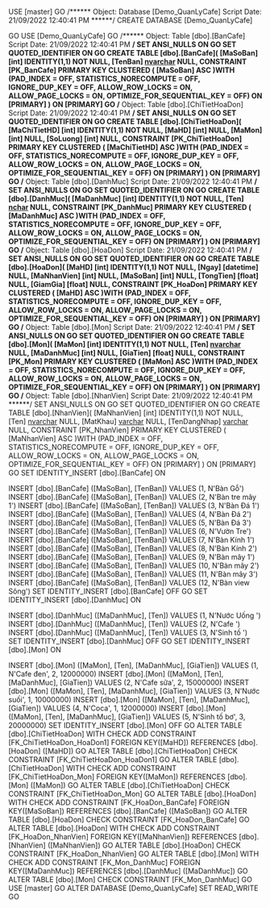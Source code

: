 USE [master]
GO
/****** Object:  Database [Demo_QuanLyCafe]    Script Date: 21/09/2022 12:40:41 PM ******/
CREATE DATABASE [Demo_QuanLyCafe]
 
GO
USE [Demo_QuanLyCafe]
GO
/****** Object:  Table [dbo].[BanCafe]    Script Date: 21/09/2022 12:40:41 PM ******/
SET ANSI_NULLS ON
GO
SET QUOTED_IDENTIFIER ON
GO
CREATE TABLE [dbo].[BanCafe](
	[MaSoBan] [int] IDENTITY(1,1) NOT NULL,
	[TenBan] [nvarchar](50) NULL,
 CONSTRAINT [PK_BanCafe] PRIMARY KEY CLUSTERED 
(
	[MaSoBan] ASC
)WITH (PAD_INDEX = OFF, STATISTICS_NORECOMPUTE = OFF, IGNORE_DUP_KEY = OFF, ALLOW_ROW_LOCKS = ON, ALLOW_PAGE_LOCKS = ON, OPTIMIZE_FOR_SEQUENTIAL_KEY = OFF) ON [PRIMARY]
) ON [PRIMARY]
GO
/****** Object:  Table [dbo].[ChiTietHoaDon]    Script Date: 21/09/2022 12:40:41 PM ******/
SET ANSI_NULLS ON
GO
SET QUOTED_IDENTIFIER ON
GO
CREATE TABLE [dbo].[ChiTietHoaDon](
	[MaChiTietHD] [int] IDENTITY(1,1) NOT NULL,
	[MaHD] [int] NULL,
	[MaMon] [int] NULL,
	[SoLuong] [int] NULL,
 CONSTRAINT [PK_ChiTietHoaDon] PRIMARY KEY CLUSTERED 
(
	[MaChiTietHD] ASC
)WITH (PAD_INDEX = OFF, STATISTICS_NORECOMPUTE = OFF, IGNORE_DUP_KEY = OFF, ALLOW_ROW_LOCKS = ON, ALLOW_PAGE_LOCKS = ON, OPTIMIZE_FOR_SEQUENTIAL_KEY = OFF) ON [PRIMARY]
) ON [PRIMARY]
GO
/****** Object:  Table [dbo].[DanhMuc]    Script Date: 21/09/2022 12:40:41 PM ******/
SET ANSI_NULLS ON
GO
SET QUOTED_IDENTIFIER ON
GO
CREATE TABLE [dbo].[DanhMuc](
	[MaDanhMuc] [int] IDENTITY(1,1) NOT NULL,
	[Ten] [nchar](10) NULL,
 CONSTRAINT [PK_DanhMuc] PRIMARY KEY CLUSTERED 
(
	[MaDanhMuc] ASC
)WITH (PAD_INDEX = OFF, STATISTICS_NORECOMPUTE = OFF, IGNORE_DUP_KEY = OFF, ALLOW_ROW_LOCKS = ON, ALLOW_PAGE_LOCKS = ON, OPTIMIZE_FOR_SEQUENTIAL_KEY = OFF) ON [PRIMARY]
) ON [PRIMARY]
GO
/****** Object:  Table [dbo].[HoaDon]    Script Date: 21/09/2022 12:40:41 PM ******/
SET ANSI_NULLS ON
GO
SET QUOTED_IDENTIFIER ON
GO
CREATE TABLE [dbo].[HoaDon](
	[MaHD] [int] IDENTITY(1,1) NOT NULL,
	[Ngay] [datetime] NULL,
	[MaNhanVien] [int] NULL,
	[MaSoBan] [int] NULL,
	[TongTien] [float] NULL,
	[GiamGia] [float] NULL,
 CONSTRAINT [PK_HoaDon] PRIMARY KEY CLUSTERED 
(
	[MaHD] ASC
)WITH (PAD_INDEX = OFF, STATISTICS_NORECOMPUTE = OFF, IGNORE_DUP_KEY = OFF, ALLOW_ROW_LOCKS = ON, ALLOW_PAGE_LOCKS = ON, OPTIMIZE_FOR_SEQUENTIAL_KEY = OFF) ON [PRIMARY]
) ON [PRIMARY]
GO
/****** Object:  Table [dbo].[Mon]    Script Date: 21/09/2022 12:40:41 PM ******/
SET ANSI_NULLS ON
GO
SET QUOTED_IDENTIFIER ON
GO
CREATE TABLE [dbo].[Mon](
	[MaMon] [int] IDENTITY(1,1) NOT NULL,
	[Ten] [nvarchar](50) NULL,
	[MaDanhMuc] [int] NULL,
	[GiaTien] [float] NULL,
 CONSTRAINT [PK_Mon] PRIMARY KEY CLUSTERED 
(
	[MaMon] ASC
)WITH (PAD_INDEX = OFF, STATISTICS_NORECOMPUTE = OFF, IGNORE_DUP_KEY = OFF, ALLOW_ROW_LOCKS = ON, ALLOW_PAGE_LOCKS = ON, OPTIMIZE_FOR_SEQUENTIAL_KEY = OFF) ON [PRIMARY]
) ON [PRIMARY]
GO
/****** Object:  Table [dbo].[NhanVien]    Script Date: 21/09/2022 12:40:41 PM ******/
SET ANSI_NULLS ON
GO
SET QUOTED_IDENTIFIER ON
GO
CREATE TABLE [dbo].[NhanVien](
	[MaNhanVien] [int] IDENTITY(1,1) NOT NULL,
	[Ten] [nvarchar](100) NULL,
	[MatKhau] [varchar](500) NULL,
	[TenDangNhap] [varchar](100) NULL,
 CONSTRAINT [PK_NhanVien] PRIMARY KEY CLUSTERED 
(
	[MaNhanVien] ASC
)WITH (PAD_INDEX = OFF, STATISTICS_NORECOMPUTE = OFF, IGNORE_DUP_KEY = OFF, ALLOW_ROW_LOCKS = ON, ALLOW_PAGE_LOCKS = ON, OPTIMIZE_FOR_SEQUENTIAL_KEY = OFF) ON [PRIMARY]
) ON [PRIMARY]
GO
SET IDENTITY_INSERT [dbo].[BanCafe] ON 

INSERT [dbo].[BanCafe] ([MaSoBan], [TenBan]) VALUES (1, N'Bàn Gỗ')
INSERT [dbo].[BanCafe] ([MaSoBan], [TenBan]) VALUES (2, N'Bàn tre mây 1')
INSERT [dbo].[BanCafe] ([MaSoBan], [TenBan]) VALUES (3, N'Bàn Đá 1')
INSERT [dbo].[BanCafe] ([MaSoBan], [TenBan]) VALUES (4, N'Bàn Đá 2')
INSERT [dbo].[BanCafe] ([MaSoBan], [TenBan]) VALUES (5, N'Bàn Đá 3')
INSERT [dbo].[BanCafe] ([MaSoBan], [TenBan]) VALUES (6, N'Vườn Tre')
INSERT [dbo].[BanCafe] ([MaSoBan], [TenBan]) VALUES (7, N'Bàn Kính 1')
INSERT [dbo].[BanCafe] ([MaSoBan], [TenBan]) VALUES (8, N'Bàn Kính 2')
INSERT [dbo].[BanCafe] ([MaSoBan], [TenBan]) VALUES (9, N'Bàn mây 1')
INSERT [dbo].[BanCafe] ([MaSoBan], [TenBan]) VALUES (10, N'Bàn mây 2')
INSERT [dbo].[BanCafe] ([MaSoBan], [TenBan]) VALUES (11, N'Bàn mây 3')
INSERT [dbo].[BanCafe] ([MaSoBan], [TenBan]) VALUES (12, N'Bàn view Sông')
SET IDENTITY_INSERT [dbo].[BanCafe] OFF
GO
SET IDENTITY_INSERT [dbo].[DanhMuc] ON 

INSERT [dbo].[DanhMuc] ([MaDanhMuc], [Ten]) VALUES (1, N'Nước Uống ')
INSERT [dbo].[DanhMuc] ([MaDanhMuc], [Ten]) VALUES (2, N'Cafe      ')
INSERT [dbo].[DanhMuc] ([MaDanhMuc], [Ten]) VALUES (3, N'Sinh tố   ')
SET IDENTITY_INSERT [dbo].[DanhMuc] OFF
GO
SET IDENTITY_INSERT [dbo].[Mon] ON 

INSERT [dbo].[Mon] ([MaMon], [Ten], [MaDanhMuc], [GiaTien]) VALUES (1, N'Cafe đen', 2, 12000000)
INSERT [dbo].[Mon] ([MaMon], [Ten], [MaDanhMuc], [GiaTien]) VALUES (2, N'Cafe sữa', 2, 15000000)
INSERT [dbo].[Mon] ([MaMon], [Ten], [MaDanhMuc], [GiaTien]) VALUES (3, N'Nước suối', 1, 10000000)
INSERT [dbo].[Mon] ([MaMon], [Ten], [MaDanhMuc], [GiaTien]) VALUES (4, N'Coca', 1, 12000000)
INSERT [dbo].[Mon] ([MaMon], [Ten], [MaDanhMuc], [GiaTien]) VALUES (5, N'Sinh tố bơ', 3, 20000000)
SET IDENTITY_INSERT [dbo].[Mon] OFF
GO
ALTER TABLE [dbo].[ChiTietHoaDon]  WITH CHECK ADD  CONSTRAINT [FK_ChiTietHoaDon_HoaDon1] FOREIGN KEY([MaHD])
REFERENCES [dbo].[HoaDon] ([MaHD])
GO
ALTER TABLE [dbo].[ChiTietHoaDon] CHECK CONSTRAINT [FK_ChiTietHoaDon_HoaDon1]
GO
ALTER TABLE [dbo].[ChiTietHoaDon]  WITH CHECK ADD  CONSTRAINT [FK_ChiTietHoaDon_Mon] FOREIGN KEY([MaMon])
REFERENCES [dbo].[Mon] ([MaMon])
GO
ALTER TABLE [dbo].[ChiTietHoaDon] CHECK CONSTRAINT [FK_ChiTietHoaDon_Mon]
GO
ALTER TABLE [dbo].[HoaDon]  WITH CHECK ADD  CONSTRAINT [FK_HoaDon_BanCafe] FOREIGN KEY([MaSoBan])
REFERENCES [dbo].[BanCafe] ([MaSoBan])
GO
ALTER TABLE [dbo].[HoaDon] CHECK CONSTRAINT [FK_HoaDon_BanCafe]
GO
ALTER TABLE [dbo].[HoaDon]  WITH CHECK ADD  CONSTRAINT [FK_HoaDon_NhanVien] FOREIGN KEY([MaNhanVien])
REFERENCES [dbo].[NhanVien] ([MaNhanVien])
GO
ALTER TABLE [dbo].[HoaDon] CHECK CONSTRAINT [FK_HoaDon_NhanVien]
GO
ALTER TABLE [dbo].[Mon]  WITH CHECK ADD  CONSTRAINT [FK_Mon_DanhMuc] FOREIGN KEY([MaDanhMuc])
REFERENCES [dbo].[DanhMuc] ([MaDanhMuc])
GO
ALTER TABLE [dbo].[Mon] CHECK CONSTRAINT [FK_Mon_DanhMuc]
GO
USE [master]
GO
ALTER DATABASE [Demo_QuanLyCafe] SET  READ_WRITE 
GO

